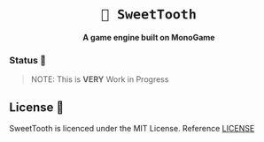 <div align="center">

# `🦷 SweetTooth`
**A game engine built on MonoGame**

</div>

### Status 🚧
> NOTE: This is **VERY** Work in Progress

## License 📖
SweetTooth is licenced under the MIT License. Reference [LICENSE](LICENSE)
